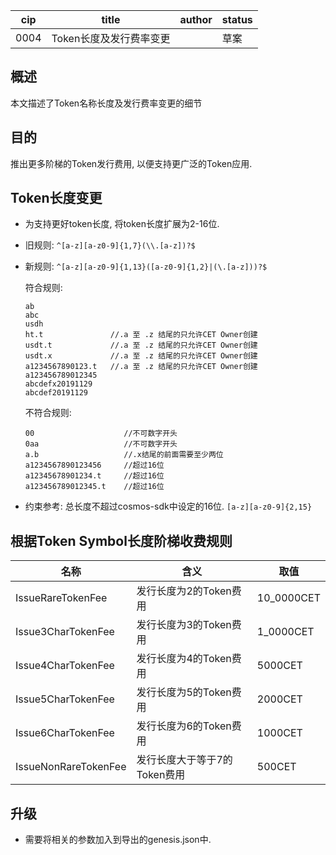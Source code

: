 cip | title | author | status |
-------|-------|------|-------
0004 | Token长度及发行费率变更 | | 草案|



## 概述

本文描述了Token名称长度及发行费率变更的细节



## 目的

推出更多阶梯的Token发行费用, 以便支持更广泛的Token应用.



## Token长度变更

- 为支持更好token长度, 将token长度扩展为2-16位.
- 旧规则: `^[a-z][a-z0-9]{1,7}(\\.[a-z])?$`

- 新规则: `^[a-z][a-z0-9]{1,13}([a-z0-9]{1,2}|(\.[a-z]))?$`

    符合规则:

    ```
    ab
    abc
    usdh
    ht.t               //.a 至 .z 结尾的只允许CET Owner创建
    usdt.t             //.a 至 .z 结尾的只允许CET Owner创建
    usdt.x             //.a 至 .z 结尾的只允许CET Owner创建
    a1234567890123.t   //.a 至 .z 结尾的只允许CET Owner创建
    a123456789012345
    abcdefx20191129
    abcdef20191129
    ```

    不符合规则:
    ```
    00                    //不可数字开头
    0aa                   //不可数字开头
    a.b                   //.x结尾的前面需要至少两位
    a1234567890123456     //超过16位
    a12345678901234.t     //超过16位
    a123456789012345.t    //超过16位
    ```

- 约束参考: 总长度不超过cosmos-sdk中设定的16位. `[a-z][a-z0-9]{2,15}`



## 根据Token Symbol长度阶梯收费规则

| 名称                 | 含义                        | 取值       |
| ------------------- | -------------------------- | ---------- |
| IssueRareTokenFee    | 发行长度为2的Token费用       | 10_0000CET |
| Issue3CharTokenFee   | 发行长度为3的Token费用       | 1_0000CET  |
| Issue4CharTokenFee   | 发行长度为4的Token费用       | 5000CET    |
| Issue5CharTokenFee   | 发行长度为5的Token费用       | 2000CET    |
| Issue6CharTokenFee   | 发行长度为6的Token费用       | 1000CET    |
| IssueNonRareTokenFee | 发行长度大于等于7的Token费用  | 500CET     |



## 升级

- 需要将相关的参数加入到导出的genesis.json中.
